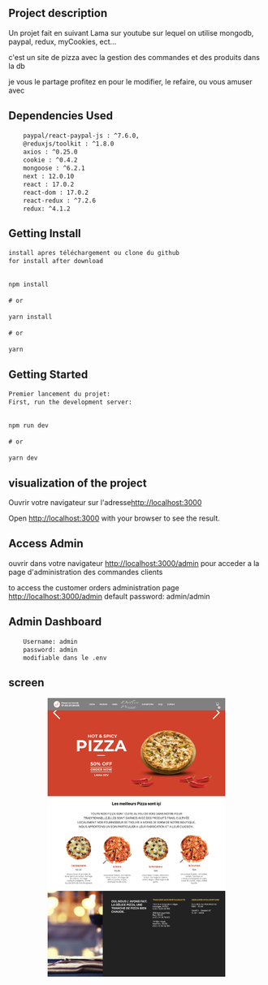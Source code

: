 ## Project description

Un projet fait en suivant Lama sur youtube sur lequel on utilise mongodb, paypal, redux, myCookies, ect...

c'est un site de pizza avec la gestion des commandes et des produits dans la db 

je vous le partage profitez en pour le modifier, le refaire, ou vous amuser avec 

## Dependencies Used
```
    paypal/react-paypal-js : ^7.6.0,
    @reduxjs/toolkit : ^1.8.0
    axios : ^0.25.0
    cookie : ^0.4.2
    mongoose : ^6.2.1
    next : 12.0.10
    react : 17.0.2
    react-dom : 17.0.2
    react-redux : ^7.2.6
    redux: ^4.1.2
```

## Getting Install 

    install apres téléchargement ou clone du github
    for install after download 
    
```

npm install

# or

yarn install

# or

yarn

```

## Getting Started

    Premier lancement du projet:
    First, run the development server:


```

npm run dev

# or

yarn dev

```
## visualization of the project

Ouvrir votre navigateur sur l'adresse[http://localhost:3000](http://localhost:3000)

Open [http://localhost:3000](http://localhost:3000) with your browser to see the result.

## Access Admin

ouvrir dans votre navigateur [http://localhost:3000/admin](http://localhost:3000/admin)
pour acceder a la page d'administration des commandes clients


to access the customer orders administration page [http://localhost:3000/admin](http://localhost:3000/admin)
default password: admin/admin

## Admin Dashboard
```
    Username: admin
    password: admin
    modifiable dans le .env
```


## screen 

<p align="center">
<img src="https://github.com/peter-centini/resto-pizza-nextjs/blob/dev/site%20pizza.jpeg" width="350" title="project img">
</p>
